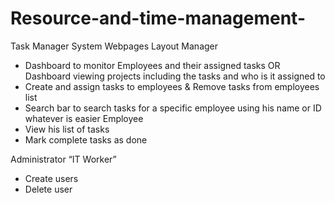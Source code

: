 # Resource-and-time-management-
Task Manager System
Webpages Layout
Manager
-	Dashboard to monitor Employees and their assigned tasks OR Dashboard viewing projects including the tasks and who is it assigned to
-	Create and assign tasks to employees & Remove tasks from employees list
-	Search bar to search tasks for a specific employee using his name or ID whatever is easier 
Employee
-	View his list of tasks
-	Mark complete tasks as done

Administrator “IT Worker”
-	Create users
-	Delete user
